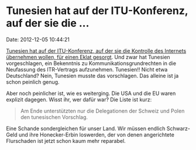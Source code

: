 Tunesien hat auf der ITU-Konferenz, auf der sie die \...
========================================================

Date: 2012-12-05 10:44:21

[Tunesien hat auf der ITU-Konferenz, auf der sie die Kontrolle des
Internets übernehmen wollen, für einen Eklat
gesorgt](http://www.heise.de/-1761833). Und zwar hat Tunesien
vorgeschlagen, ein Bekenntnis zu Kommunikationsgrundrechten in die
Neufassung des ITR-Vertrags aufzunehmen. Tunesien!! Nicht etwa
Deutschland? Nein, Tunesien musste das vorschlagen. Das alleine ist ja
schon peinlich genug.

Aber noch peinlicher ist, wie es weiterging. Die USA und die EU waren
explizit dagegen. Wisst ihr, wer dafür war? Die Liste ist kurz:

> Am Ende unterstützten nur die Delegationen der Schweiz und Polen den
> tunesischen Vorschlag.

Eine Schande sondergleichen für unser Land. Wir müssen endlich
Schwarz-Geld und ihre Honecker-Erbin loswerden, der von denen
angerichtete Flurschaden ist jetzt schon kaum mehr reparabel.

